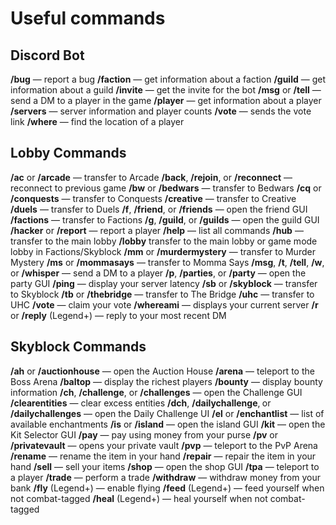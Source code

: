 # Useful commands

## Discord Bot

**/bug** — report a bug
**/faction** — get information about a faction
**/guild** — get information about a guild
**/invite** — get the invite for the bot
**/msg** or **/tell** — send a DM to a player in the game
**/player** — get information about a player
**/servers** — server information and player counts
**/vote** — sends the vote link
**/where** — find the location of a player

## Lobby Commands

**/ac** or **/arcade** — transfer to Arcade
**/back**, **/rejoin**, or **/reconnect** — reconnect to previous game
**/bw** or **/bedwars** — transfer to Bedwars
**/cq** or **/conquests** — transfer to Conquests
**/creative** — transfer to Creative
**/duels** — transfer to Duels
**/f**, **/friend**, or **/friends** — open the friend GUI
**/factions** — transfer to Factions
**/g**, **/guild**, or **/guilds** — open the guild GUI
**/hacker** or **/report** — report a player
**/help** — list all commands
**/hub** — transfer to the main lobby
**/lobby** transfer to the main lobby or game mode lobby in Factions/Skyblock
**/mm** or **/murdermystery** — transfer to Murder Mystery
**/ms** or **/mommasays** — transfer to Momma Says
**/msg**, **/t**, **/tell**, **/w**, or **/whisper** — send a DM to a player
**/p**, **/parties**, or **/party** — open the party GUI
**/ping** — display your server latency
**/sb** or **/skyblock** — transfer to Skyblock
**/tb** or **/thebridge** — transfer to The Bridge
**/uhc** — transfer to UHC
**/vote** — claim your vote
**/whereami** — displays your current server
**/r** or **/reply** (Legend+) — reply to your most recent DM

## Skyblock Commands

**/ah** or **/auctionhouse** — open the Auction House
**/arena** — teleport to the Boss Arena
**/baltop** — display the richest players
**/bounty** — display bounty information
**/ch**, **/challenge**, or **/challenges** — open the Challenge GUI
**/clearentities** — clear excess entities
**/dch**, **/dailychallenge**‚ or **/dailychallenges** — open the Daily Challenge UI
**/el** or **/enchantlist** — list of available enchantments
**/is** or **/island** — open the island GUI
**/kit** — open the Kit Selector GUI
**/pay** — pay using money from your purse
**/pv** or **/privatevault** — opens your private vault
**/pvp** — teleport to the PvP Arena
**/rename** — rename the item in your hand
**/repair** — repair the item in your hand
**/sell** — sell your items
**/shop** — open the shop GUI
**/tpa** — teleport to a player
**/trade** — perform a trade
**/withdraw** — withdraw money from your bank
**/fly** (Legend+) — enable flying
**/feed** (Legend+) — feed yourself when not combat-tagged
**/heal** (Legend+) — heal yourself when not combat-tagged
